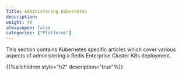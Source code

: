 ```yaml
---
Title: Administering Kubernetes
description: 
weight: 40
alwaysopen: false
categories: ["Platforms"]
---
```

This section contains Kubernetes specific articles which cover various aspects of administering a Redis Enterprise Cluster K8s deployment.

{{%allchildren style="h2" description="true"%}}